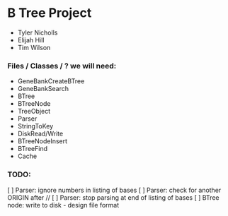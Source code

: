 # B Tree Project
* Tyler Nicholls
* Elijah Hill
* Tim Wilson


### Files / Classes / ? we will need:
* GeneBankCreateBTree
* GeneBankSearch
* BTree
* BTreeNode
* TreeObject
* Parser
* StringToKey
* DiskRead/Write
* BTreeNodeInsert
* BTreeFind
* Cache

### TODO:
[ ] Parser: ignore numbers in listing of bases
[ ] Parser: check for another ORIGIN after //
[ ] Parser: stop parsing at end of listing of bases 
[ ] BTree node: write to disk - design file format
